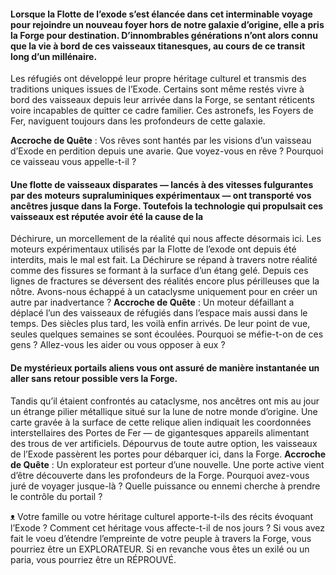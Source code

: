 

#### Lorsque la Flotte de l’exode s’est élancée dans cet interminable voyage pour rejoindre un nouveau foyer hors de notre galaxie d’origine, elle a pris la Forge pour destination. D’innombrables générations n’ont alors connu que la vie à bord de ces vaisseaux titanesques, au cours de ce transit long d’un millénaire.
Les réfugiés ont développé leur propre héritage culturel et transmis des traditions uniques issues de l’Exode. Certains sont même restés vivre à bord des vaisseaux depuis leur arrivée dans la Forge, se sentant réticents voire incapables de quitter ce cadre familier. Ces astronefs, les Foyers de Fer, naviguent toujours dans les profondeurs de cette galaxie.

**Accroche de Quête** : Vos rêves sont hantés par les visions d’un vaisseau d’Exode en perdition depuis une avarie. Que voyez-vous en rêve ? Pourquoi ce vaisseau vous appelle-t-il ?

#### Une flotte de vaisseaux disparates — lancés à des vitesses fulgurantes par des moteurs supraluminiques expérimentaux — ont transporté vos ancêtres jusque dans la Forge. Toutefois la technologie qui propulsait ces vaisseaux est réputée avoir été la cause de la
Déchirure, un morcellement de la réalité qui nous affecte désormais ici.
Les moteurs expérimentaux utilisés par la Flotte de l’exode ont depuis été interdits, mais le mal est fait. La Déchirure se répand à travers notre réalité comme des fissures se formant à la surface d’un étang gelé. Depuis ces lignes de fractures se déversent des réalités encore plus périlleuses que la nôtre. Avons-nous échappé à un cataclysme uniquement pour en créer un autre par inadvertance ?
**Accroche de Quête** : Un moteur défaillant a déplacé l’un des vaisseaux de réfugiés dans l’espace mais aussi dans le temps. Des siècles plus tard, les voilà enfin arrivés. De leur point de vue, seules quelques semaines se sont écoulées. Pourquoi se méfie-t-on de ces gens ? Allez-vous les aider ou vous opposer à eux ?

#### De mystérieux portails aliens vous ont assuré de manière instantanée un aller sans retour possible vers la Forge.
Tandis qu’il étaient confrontés au cataclysme, nos ancêtres ont mis au jour un étrange pilier métallique situé sur la lune de notre monde d’origine. Une carte gravée à la surface de cette relique alien indiquait les coordonnées interstellaires des Portes de Fer — de gigantesques appareils alimentant des trous de ver artificiels. Dépourvus de toute autre option, les vaisseaux de l’Exode passèrent les portes pour débarquer ici, dans la Forge.
**Accroche de Quête** : Un explorateur est porteur d’une nouvelle. Une porte active vient d’être découverte dans les profondeurs de la Forge. Pourquoi avez-vous juré de voyager jusque-là ? Quelle puissance ou ennemi cherche à prendre le contrôle du portail ?

ᴥ Votre famille ou votre héritage culturel apporte-t-ils des récits évoquant l’Exode ? Comment cet héritage vous affecte-t-il de nos jours ? Si vous avez fait le voeu d’étendre l’empreinte de votre peuple à travers la Forge, vous pourriez être un EXPLORATEUR. Si en revanche vous êtes un exilé ou un paria, vous pourriez être un RÉPROUVÉ.